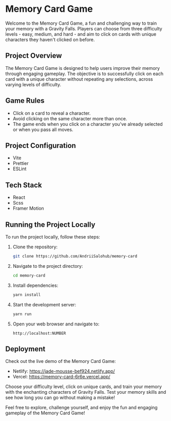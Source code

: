 # Memory Card Game

Welcome to the Memory Card Game, a fun and challenging way to train your memory with a Gravity Falls. Players can choose from three difficulty levels - easy, medium, and hard - and aim to click on cards with unique characters they haven't clicked on before.

## Project Overview

The Memory Card Game is designed to help users improve their memory through engaging gameplay. The objective is to successfully click on each card with a unique character without repeating any selections, across varying levels of difficulty.

## Game Rules

- Click on a card to reveal a character.
- Avoid clicking on the same character more than once.
- The game ends when you click on a character you've already selected or when you pass all moves.

## Project Configuration

- Vite
- Prettier
- ESLint

## Tech Stack

- React
- Scss
- Framer Motion

## Running the Project Locally

To run the project locally, follow these steps:

1. Clone the repository:

   ```bash
   git clone https://github.com/AndriiSalohub/memory-card
   ```

2. Navigate to the project directory:

   ```bash
   cd memory-card
   ```

3. Install dependencies:

   ```bash
   yarn install
   ```

4. Start the development server:

   ```bash
   yarn run
   ```

5. Open your web browser and navigate to:

   ```
   http://localhost:NUMBER
   ```

## Deployment

Check out the live demo of the Memory Card Game:

- Netlify: https://jade-mousse-bef924.netlify.app/
- Vercel: https://memory-card-6r6e.vercel.app/

Choose your difficulty level, click on unique cards, and train your memory with the enchanting characters of Gravity Falls. Test your memory skills and see how long you can go without making a mistake!

Feel free to explore, challenge yourself, and enjoy the fun and engaging gameplay of the Memory Card Game!
